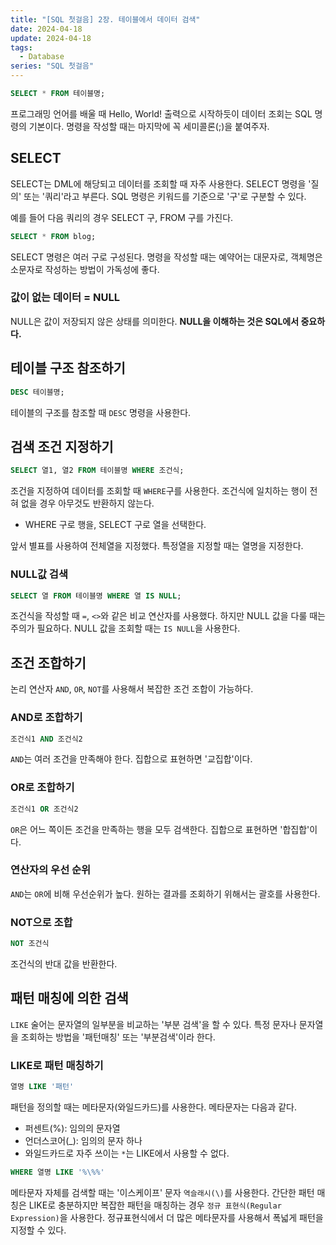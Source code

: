 ```yaml
---
title: "[SQL 첫걸음] 2장. 테이블에서 데이터 검색"
date: 2024-04-18
update: 2024-04-18
tags:
  - Database
series: "SQL 첫걸음"
---
```


```sql
SELECT * FROM 테이블명;
```

프로그래밍 언어를 배울 때 Hello, World! 출력으로 시작하듯이 데이터 조회는 SQL 명령의 기본이다. 명령을 작성할 때는 마지막에 꼭 세미콜론(;)을 붙여주자.

## SELECT

SELECT는 DML에 해당되고 데이터를 조회할 때 자주 사용한다. SELECT 명령을 '질의' 또는 '쿼리'라고 부른다.
SQL 명령은 키워드를 기준으로 '구'로 구분할 수 있다.

예를 들어 다음 쿼리의 경우 SELECT 구, FROM 구를 가진다.

```sql
SELECT * FROM blog;
```

SELECT 명령은 여러 구로 구성된다. 명령을 작성할 때는 예약어는 대문자로, 객체명은 소문자로 작성하는 방법이 가독성에 좋다.

### 값이 없는 데이터 = NULL

NULL은 값이 저장되지 않은 상태를 의미한다. **NULL을 이해하는 것은 SQL에서 중요하다.**

## 테이블 구조 참조하기

```sql
DESC 테이블명;
```

테이블의 구조를 참조할 때 `DESC` 명령을 사용한다.

## 검색 조건 지정하기

```sql
SELECT 열1, 열2 FROM 테이블명 WHERE 조건식;
```

조건을 지정하여 데이터를 조회할 때 `WHERE`구를 사용한다. 조건식에 일치하는 행이 전혀 없을 경우 아무것도 반환하지 않는다.

- WHERE 구로 행을, SELECT 구로 열을 선택한다.

앞서 별표를 사용하여 전체열을 지정했다. 특정열을 지정할 때는 열명을 지정한다.

### NULL값 검색

```sql
SELECT 열 FROM 테이블명 WHERE 열 IS NULL; 
```

조건식을 작성할 때 `=`, `<>`와 같은 비교 연산자를 사용했다. 하지만 NULL 값을 다룰 때는 주의가 필요하다. NULL 값을 조회할 때는 `IS NULL`을 사용한다.

## 조건 조합하기

논리 연산자 `AND`, `OR`, `NOT`를 사용해서 복잡한 조건 조합이 가능하다.

### AND로 조합하기

```sql 
조건식1 AND 조건식2 
``` 

`AND`는 여러 조건을 만족해야 한다. 집합으로 표현하면 '교집합'이다.

### OR로 조합하기 

```sql
조건식1 OR 조건식2
```

`OR`은 어느 쪽이든 조건을 만족하는 행을 모두 검색한다. 집합으로 표현하면 '합집합'이다.

### 연산자의 우선 순위

`AND`는 `OR`에 비해 우선순위가 높다. 원하는 결과를 조회하기 위해서는 괄호를 사용한다.

### NOT으로 조합

```sql
NOT 조건식
```

조건식의 반대 값을 반환한다.

## 패턴 매칭에 의한 검색

`LIKE` 술어는 문자열의 일부분을 비교하는 '부분 검색'을 할 수 있다. 특정 문자나 문자열을 조회하는 방법을 '패턴매칭' 또는 '부분검색'이라 한다.

### LIKE로 패턴 매칭하기

```sql
열명 LIKE '패턴'
```

패턴을 정의할 때는 메타문자(와일드카드)를 사용한다. 메타문자는 다음과 같다.

- 퍼센트(%): 임의의 문자열
- 언더스코어(_): 임의의 문자 하나
- 와일드카드로 자주 쓰이는 `*`는 LIKE에서 사용할 수 없다. 

```sql
WHERE 열명 LIKE '%\%%'
```

메타문자 자체를 검색할 때는 '이스케이프' 문자 `역슬래시(\)`를 사용한다. 간단한 패턴 매칭은 LIKE로 충분하지만 복잡한 패턴을 매칭하는 경우 `정규 표현식(Regular Expression)`을
사용한다. 정규표현식에서 더 많은 메타문자를 사용해서 폭넓게 패턴을 지정할 수 있다.

